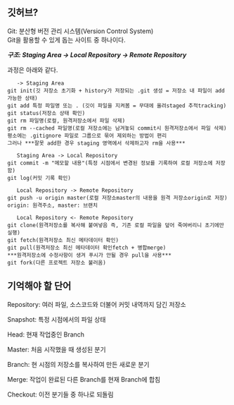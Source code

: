 ## 깃허브?   
Git: 분산형 버전 관리 시스템(Version Control System)  
Git을 활용할 수 있게 돕는 사이트 중 하나이다.
<br/>

***구조: Staging Area -> Local Repository -> Remote Repository***  

과정은 아래와 같다.  
```
   -> Staging Area    
git init(깃 저장소 초기화 + history가 저장되는 .git 생성 = 저장소 내 파일이 add 가능한 상태)  
git add 특정 파일명 또는 . (깃이 파일을 지켜봄 = 무대에 올려staged 추적tracking) 
git status(저장소 상태 확인)   
git rm 파일명(로컬, 원격저장소에서 파일 삭제) 
git rm --cached 파일명(로컬 저장소에는 남겨놓되 commit시 원격저장소에서 파일 삭제)  
평소에는 .gitignore 파일로 그룹으로 묶어 제외하는 방법이 편리  
그러나 ***잘못 add한 경우 staging 영역에서 삭제하고자 rm을 사용***  

   Staging Area -> Local Repository    
git commit -m "메모할 내용"(특정 시점에서 변경된 정보를 기록하여 로컬 저장소에 저장함)
git log(커밋 기록 확인)  

   Local Repository -> Remote Repository       
git push -u origin master(로컬 저장소master의 내용을 원격 저장소origin로 저장)  
origin: 원격주소, master: 브랜치  
                        
   Local Repository <- Remote Repository        
git clone(원격저장소를 복사해 붙여넣음 즉, 기존 로컬 파일을 덮어 죽여버리니 초기에만 실행)  
git fetch(원격저장소 최신 메타데이터 확인)  
git pull(원격저장소 최신 메타데이터 확인fetch + 병합merge)  
***원격저장소에 수정사항이 생겨 푸시가 안될 경우 pull을 사용***
git fork(다른 프로젝트 저장소 불러옴)  
```
## 기억해야 할 단어  

Repository: 여러 파일, 소스코드와 더불어 커밋 내역까지 담긴 저장소  

Snapshot: 특정 시점에서의 파일 상태     

Head: 현재 작업중인 Branch  

Master: 처음 시작했을 때 생성된 분기  

Branch: 현 시점의 저장소를 복사하여 만든 새로운 분기  

Merge: 작업이 완료된 다른 Branch를 현재 Branch에 합침  

Checkout: 이전 분기들 중 하나로 되돌림  

